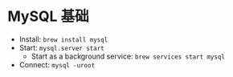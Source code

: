 # MySQL 基础

- Install: `brew install mysql`
- Start: `mysql.server start`
  - Start as a background service: `brew services start mysql`
- Connect: `mysql -uroot`
